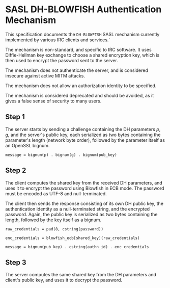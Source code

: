 # SASL DH-BLOWFISH Authentication Mechanism

This specification documents the `DH-BLOWFISH` SASL mechanism currently
implemented by various IRC clients and services.`

The mechanism is non-standard, and specific to IRC software. It uses
Diffie-Hellman key exchange to choose a shared encryption key, which is then
used to encrypt the password sent to the server.

The mechanism does not authenticate the server, and is considered insecure against active MITM attacks.

The mechanism does not allow an authorization identity to be specified.

The mechanism is considered deprecated and should be avoided, as it gives a false sense of security to many users.

## Step 1

The server starts by sending a challenge containing the DH parameters _p_, _g_,
and the server's public key, each serialized as two bytes containing the
parameter's length (network byte order), followed by the parameter itself as an
OpenSSL bignum.

    message = bignum(p) . bignum(g) . bignum(pub_key)

## Step 2

The client computes the shared key from the received DH parameters, and uses it
to encrypt the password using Blowfish in ECB mode. The password must be
encoded as UTF-8 and null-terminated.

The client then sends the response consisting of its own DH public key, the
authentication identity as a null-terminated string, and the encrypted
password. Again, the public key is serialized as two bytes containing the
length, followed by the key itself as a bignum.

    raw_credentials = pad(8, cstring(password))

    enc_credentials = blowfish_ecb[shared_key](raw_credentials)

    message = bignum(pub_key) . cstring(authn_id) . enc_credentials

## Step 3

The server computes the same shared key from the DH parameters and client's
public key, and uses it to decrypt the password.
